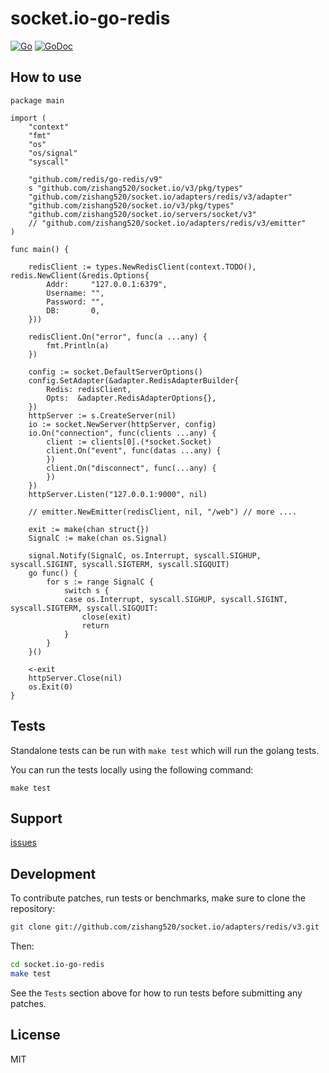 
# socket.io-go-redis

[![Go](https://github.com/zishang520/socket.io/adapters/redis/v3/actions/workflows/go.yml/badge.svg)](https://github.com/zishang520/socket.io/adapters/redis/v3/actions/workflows/go.yml)
[![GoDoc](https://pkg.go.dev/badge/github.com/zishang520/socket.io/adapters/redis/v3?utm_source=godoc)](https://pkg.go.dev/github.com/zishang520/socket.io/adapters/redis/v3)

## How to use

```golang
package main

import (
    "context"
    "fmt"
    "os"
    "os/signal"
    "syscall"

    "github.com/redis/go-redis/v9"
    s "github.com/zishang520/socket.io/v3/pkg/types"
    "github.com/zishang520/socket.io/adapters/redis/v3/adapter"
    "github.com/zishang520/socket.io/v3/pkg/types"
    "github.com/zishang520/socket.io/servers/socket/v3"
    // "github.com/zishang520/socket.io/adapters/redis/v3/emitter"
)

func main() {

    redisClient := types.NewRedisClient(context.TODO(), redis.NewClient(&redis.Options{
        Addr:     "127.0.0.1:6379",
        Username: "",
        Password: "",
        DB:       0,
    }))

    redisClient.On("error", func(a ...any) {
        fmt.Println(a)
    })

    config := socket.DefaultServerOptions()
    config.SetAdapter(&adapter.RedisAdapterBuilder{
        Redis: redisClient,
        Opts:  &adapter.RedisAdapterOptions{},
    })
    httpServer := s.CreateServer(nil)
    io := socket.NewServer(httpServer, config)
    io.On("connection", func(clients ...any) {
        client := clients[0].(*socket.Socket)
        client.On("event", func(datas ...any) {
        })
        client.On("disconnect", func(...any) {
        })
    })
    httpServer.Listen("127.0.0.1:9000", nil)

    // emitter.NewEmitter(redisClient, nil, "/web") // more ....

    exit := make(chan struct{})
    SignalC := make(chan os.Signal)

    signal.Notify(SignalC, os.Interrupt, syscall.SIGHUP, syscall.SIGINT, syscall.SIGTERM, syscall.SIGQUIT)
    go func() {
        for s := range SignalC {
            switch s {
            case os.Interrupt, syscall.SIGHUP, syscall.SIGINT, syscall.SIGTERM, syscall.SIGQUIT:
                close(exit)
                return
            }
        }
    }()

    <-exit
    httpServer.Close(nil)
    os.Exit(0)
}
```

## Tests

Standalone tests can be run with `make test` which will run the golang tests.

You can run the tests locally using the following command:

```
make test
```

## Support

[issues](https://github.com/zishang520/socket.io/adapters/redis/v3/issues)

## Development

To contribute patches, run tests or benchmarks, make sure to clone the
repository:

```bash
git clone git://github.com/zishang520/socket.io/adapters/redis/v3.git
```

Then:

```bash
cd socket.io-go-redis
make test
```

See the `Tests` section above for how to run tests before submitting any patches.

## License

MIT
